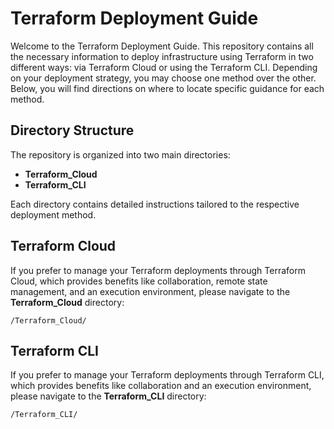 # Terraform Deployment Guide

Welcome to the Terraform Deployment Guide. This repository contains all the necessary information to deploy infrastructure using Terraform in two different ways: via Terraform Cloud or using the Terraform CLI. Depending on your deployment strategy, you may choose one method over the other. Below, you will find directions on where to locate specific guidance for each method.

## Directory Structure

The repository is organized into two main directories:

- **Terraform_Cloud**
- **Terraform_CLI**

Each directory contains detailed instructions tailored to the respective deployment method.

## Terraform Cloud

If you prefer to manage your Terraform deployments through Terraform Cloud, which provides benefits like collaboration, remote state management, and an execution environment, please navigate to the **Terraform_Cloud** directory:

```plaintext
/Terraform_Cloud/
```

## Terraform CLI

If you prefer to manage your Terraform deployments through Terraform CLI, which provides benefits like collaboration and an execution environment, please navigate to the **Terraform_CLI** directory:

```plaintext
/Terraform_CLI/
```
